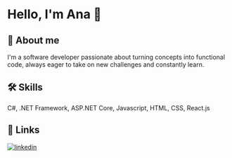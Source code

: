 
# Hello, I'm Ana 👋


## 🚀 About me
I'm a software developer passionate about turning concepts into functional code, always eager to take on new challenges and constantly learn.

## 🛠 Skills
C#, .NET Framework, ASP.NET Core, Javascript, HTML, CSS, React.js


## 🔗 Links
[![linkedin](https://img.shields.io/badge/linkedin-0A66C2?style=for-the-badge&logo=linkedin&logoColor=white)](https://www.linkedin.com/in/anad3v/)


